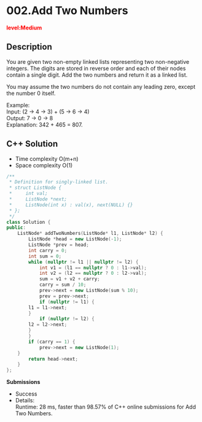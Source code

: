 # 002.Add Two Numbers

**<font color=red>level:Medium</font>**

## Description

You are given two non-empty linked lists representing two non-negative integers. The digits are stored in reverse order and each of their nodes contain a single digit. Add the two numbers and return it as a linked list.

You may assume the two numbers do not contain any leading zero, except the number 0 itself.

Example:  
Input: (2 -> 4 -> 3) + (5 -> 6 -> 4)  
Output: 7 -> 0 -> 8  
Explanation: 342 + 465 = 807.

## C++ Solution

* Time complexity O(m+n)
* Space complexity O(1)

```c++
/**
 * Definition for singly-linked list.
 * struct ListNode {
 *     int val;
 *     ListNode *next;
 *     ListNode(int x) : val(x), next(NULL) {}
 * };
 */
class Solution {
public:
    ListNode* addTwoNumbers(ListNode* l1, ListNode* l2) {
        ListNode *head = new ListNode(-1);
        ListNode *prev = head;
        int carry = 0;
        int sum = 0;
        while (nullptr != l1 || nullptr != l2) {
            int v1 = (l1 == nullptr ? 0 : l1->val);
            int v2 = (l2 == nullptr ? 0 : l2->val); 
            sum = v1 + v2 + carry;
            carry = sum / 10;
            prev->next = new ListNode(sum % 10);
            prev = prev->next;
            if (nullptr != l1) {
		l1 = l1->next;
	    }
            if (nullptr != l2) { 
		l2 = l2->next;
	    }    
        }
        if (carry == 1) {
            prev->next = new ListNode(1);
	}
        return head->next;
    }
};
```

**Submissions**
* Success  
* Details:  
Runtime: 28 ms, faster than 98.57% of C++ online submissions for Add Two Numbers.


